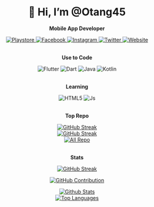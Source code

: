 <div align="center">
  <h1 align="center">👋 Hi, I’m @Otang45</h1>
  <p align="center">
    <strong>Mobile App Developer</strong>
  </p>
  <a href="https://play.google.com/store/apps/dev?id=9198297285603677585">
    <img alt="Playstore" src="https://img.shields.io/badge/Google_Play-414141?style=for-the-badge&logo=google-play&logoColor=white">
  </a>
  <a href="https://facebook.com/profile.php?id=100010428010043">
    <img alt="Facebook" src="https://img.shields.io/badge/Facebook-%231877F2.svg?style=for-the-badge&logo=Facebook&logoColor=white">
  </a>
  <a href="https://instagram.com/dikiotang_">
    <img alt="Instagram" src="https://img.shields.io/badge/Instagram-%23E4405F.svg?style=for-the-badge&logo=Instagram&logoColor=white">
  </a>
  <a href="https://twitter.com/dikiotang">
    <img alt="Twitter" src="https://img.shields.io/badge/Twitter-%231DA1F2.svg?style=for-the-badge&logo=Twitter&logoColor=white">
  </a>
  <a href="https://dikiotang.com">
    <img alt="Website" src="https://img.shields.io/badge/google-4285F4?style=for-the-badge&logo=google&logoColor=white">
  </a>
  <br/>
  <br/>
  <p align="center">
    <strong>Use to Code</strong>
  </p>
  <img alt="Flutter" src="https://img.shields.io/badge/Flutter-%2302569B.svg?style=for-the-badge&logo=Flutter&logoColor=white">
  <img alt="Dart" src="https://img.shields.io/badge/dart-%230175C2.svg?style=for-the-badge&logo=dart&logoColor=white">
  <img alt="Java" src="https://img.shields.io/badge/java-%23ED8B00.svg?style=for-the-badge&logo=openjdk&logoColor=white">
  <img alt="Kotlin" src="https://img.shields.io/badge/kotlin-%237F52FF.svg?style=for-the-badge&logo=kotlin&logoColor=white">
  <br/>
  <br/>
  <p align="center">
    <strong>Learning</strong>
  </p>
  <img alt="HTML5" src="https://img.shields.io/badge/html5-%23E34F26.svg?style=for-the-badge&logo=html5&logoColor=white">
  <img alt="Js" src="https://img.shields.io/badge/javascript-%23323330.svg?style=for-the-badge&logo=javascript&logoColor=%23F7DF1E">
  <br/>
  <br/>
  <p align="center">
    <strong>Top Repo</strong>
  </p>
  <a href="https://github.com/Otang45/muslim-api">
    <img src="https://github-readme-stats.vercel.app/api/pin/?username=Otang45&repo=muslim-api&border_color=7F3FBF&bg_color=0D1117&title_color=C9D1D9&text_color=8B949E&icon_color=7F3FBF)](https://github.com/Otang45/muslim-api" alt="GitHub Streak">
  </a>
  <br/>
  <a href="https://github.com/Otang45/Pulse">
    <img src="https://github-readme-stats.vercel.app/api/pin/?username=Otang45&repo=Pulse&border_color=7F3FBF&bg_color=0D1117&title_color=C9D1D9&text_color=8B949E&icon_color=7F3FBF)](https://github.com/Otang45/Pulse" alt="GitHub Streak">
  </a>
  <br/>
  <a href="https://github.com/Otang45?tab=repositories">
    <img alt="All Repo" src="https://img.shields.io/badge/-All%20Repos-2962FF?style=for-the-badge&logo=koding&logoColor=white">
  </a>
  <br/>
  <br/>
  <p align="center">
    <strong>Stats</strong>
  </p>
  <p align="center">
    <a href="https://github.com/Otang45">
      <img src="https://github-readme-streak-stats.herokuapp.com/?user=Otang45&theme=radical&border=7F3FBF&background=0D1117" alt="GitHub Streak"/>
    </a>
  </p>
  <p align="center">
  <a href="https://github.com/Otang45">
    <img src="https://github-profile-summary-cards.vercel.app/api/cards/profile-details?username=Otang45&theme=radical" alt="GitHub Contribution"/>
  </a>
</p>
<a> 
  <a href="https://github.com/Otang45">
    <img alt="Github Stats" src="https://denvercoder1-github-readme-stats.vercel.app/api?username=Otang45&show_icons=true&count_private=true&theme=react&border_color=7F3FBF&bg_color=0D1117&title_color=F85D7F&icon_color=F8D866"/>
  </a>
  <br/>
  <a href="https://github.com/Otang45">
    <img alt="Top Languages" src="https://denvercoder1-github-readme-stats.vercel.app/api/top-langs/?username=Otang45&langs_count=8&layout=compact&theme=react&border_color=7F3FBF&bg_color=0D1117&title_color=F85D7F&icon_color=F8D866"/>
  </a>
</a>
</div>
